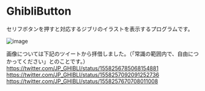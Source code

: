 # GhibliButton

セリフボタンを押すと対応するジブリのイラストを表示するプログラムです。

![image](https://user-images.githubusercontent.com/2605401/184498580-b69ae088-01fe-4d37-9183-c4dd15895d16.png)

画像については下記のツイートから拝借しました。（「常識の範囲内で、自由につかってください」とのことです。）
https://twitter.com/JP_GHIBLI/status/1558256785068154881
https://twitter.com/JP_GHIBLI/status/1558257092091252736
https://twitter.com/JP_GHIBLI/status/1558257670708011008
